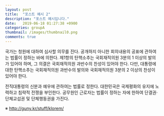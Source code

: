 ```yaml
---
layout: post
title:  "포스트 예시 2"
description: "포스트 예시입니다."
date:   2019-06-18 01:27:38 +0900
categories: groupA
thumbnail: /images/thumbnail0.png
comments: true
---
```

국가는 청원에 대하여 심사할 의무를 진다. 공개하지 아니한 회의내용의 공표에 관하여는 법률이 정하는 바에 의한다. 제1항의 탄핵소추는 국회재적의원 3분의 1 이상의 발의가 있어야 하며, 그 의결은 국회재적의원 과반수의 찬성이 있어야 한다. 다만, 대통령에 대한 탄핵소추는 국회재적의원 과반수의 발의와 국회재적의원 3분의 2 이상의 찬성이 있어야 한다.

전직대통령의 신분과 예우에 관하여는 법률로 정한다. 대한민국은 국제평화의 유지에 노력하고 침략적 전쟁을 부인한다. 공무원인 근로자는 법률이 정하는 자에 한하여 단결권·단체교섭권 및 단체행동권을 가진다.

※ http://guny.kr/stuff/klorem/